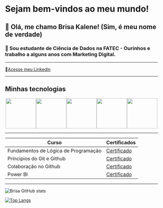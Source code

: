 # Sejam bem-vindos ao meu mundo!

## 👀 Olá, me chamo Brisa Kalene! (Sim, é meu nome de verdade)

### 💬 Sou estudante de Ciência de Dados na FATEC - Ourinhos e trabalho a alguns anos com Marketing Digital.
__________

📄[Acesse meu Linkedin](https://www.linkedin.com/in/brisadantas/)

___________
<h2>Minhas tecnologias</h2>

<p align="center">
<img src="https://cdn.jsdelivr.net/gh/devicons/devicon@latest/icons/html5/html5-original.svg" width=100px><img src="https://cdn.jsdelivr.net/gh/devicons/devicon@latest/icons/css3/css3-original.svg" width=100px><img src="https://cdn.jsdelivr.net/gh/devicons/devicon@latest/icons/javascript/javascript-original.svg" width=100px><img src="https://cdn.jsdelivr.net/gh/devicons/devicon@latest/icons/wordpress/wordpress-plain.svg" width=100px><img src="https://cdn.jsdelivr.net/gh/devicons/devicon@latest/icons/python/python-original.svg" width=100px>
</p>

------------------------

| Curso | Certificados |
|--------------|--------------|
| Fundamentos de Lógica de Programação | [Certificado](https://drive.google.com/file/d/1BX1ndaUjX0nWYaHAsprUAUx6OMcaaC94/view?usp=sharing)|
| Príncipios do Git e Github | [Certificado](https://drive.google.com/file/d/1e_49XUh92KIy1mBkTPNhnx-bC7xdLacZ/view?usp=sharing) |
| Colaboração no Github | [Certificado](https://drive.google.com/file/d/1pEH7FCBg796jZLDTLeOno25Ppf_s7BC7/view?usp=sharing) |
| Power BI | [Certificado](https://drive.google.com/file/d/1CQr7wGnokb_rjz4nW5VTVwZUnKwhw40Q/view?usp=sharing) |
          
---------
![Brisa GitHub stats](https://github-readme-stats.vercel.app/api?username=Bkalene&show_icons=true&theme=radical)

[![Top Langs](https://github-readme-stats.vercel.app/api/top-langs/?username=Bkalene)](https://github.com/Bkalene/github-readme-stats)
          
          


